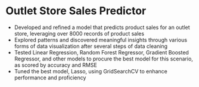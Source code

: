 # Outlet Store Sales Predictor
- Developed and refined a model that predicts product sales for an outlet store, leveraging over 8000 records of product sales
- Explored patterns and discovered meaningful insights through various forms of data visualization after several steps of data cleaning
- Tested Linear Regression, Random Forest Regressor, Gradient Boosted Regressor, and other models to procure the best model for this scenario, as scored by accuracy and RMSE
- Tuned the best model, Lasso, using GridSearchCV to enhance performance and proficiency
